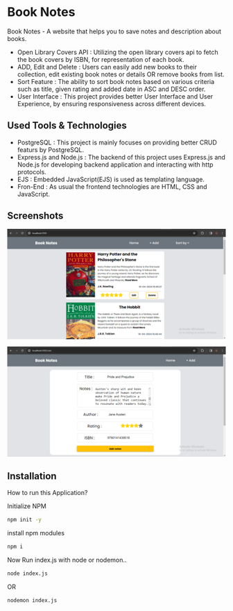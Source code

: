 
# Book Notes

Book Notes - A website that helps you to save notes and description about books.
- Open Library Covers API : Utilizing the open library covers api to fetch the book covers by ISBN, for representation of each book.
- ADD, Edit and Delete : Users can easily add new books to their collection, edit existing book notes or details OR remove books from list.
- Sort Feature : The ability to sort book notes based on various criteria such as title, given rating and added date in ASC and DESC order.
- User Interface : This project provides better User Interface and User Experience, by ensuring responsiveness across different devices.
## Used Tools & Technologies 
- PostgreSQL : This project is mainly focuses on providing better CRUD featurs by PostgreSQL. 
- Express.js and Node.js : The backend of this project uses Express.js and Node.js for developing backend application and interacting with http protocols.
- EJS : Embedded JavaScript(EJS) is used as templating language.
- Fron-End : As usual the frontend technologies are HTML, CSS and JavaScript.
## Screenshots

![App Screenshot](https://github.com/LokeshAlli21/Book-Notes/blob/master/screenshots/1.png)

![App Screenshot](https://github.com/LokeshAlli21/Book-Notes/blob/master/screenshots/5.png)
## Installation

How to run this Application?

Initialize NPM
```bash
npm init -y
```
install npm modules
```bash
npm i
```
Now Run index.js with node or nodemon..
```bash
node index.js
```
OR
```bash
nodemon index.js
```
